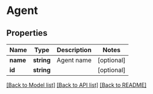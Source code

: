 # Agent

## Properties
Name | Type | Description | Notes
------------ | ------------- | ------------- | -------------
**name** | **string** | Agent name | [optional] 
**id** | **string** |  | [optional] 

[[Back to Model list]](../README.md#documentation-for-models) [[Back to API list]](../README.md#documentation-for-api-endpoints) [[Back to README]](../README.md)


